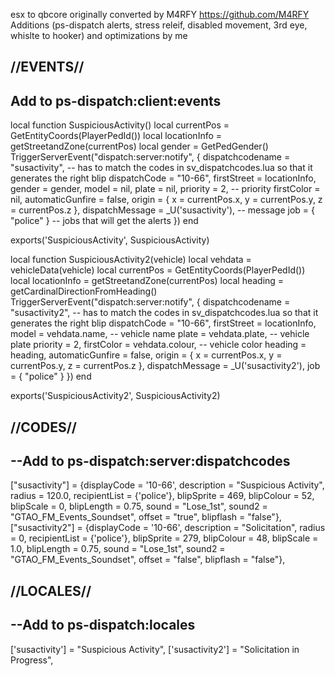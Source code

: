 esx to qbcore originally converted by M4RFY https://github.com/M4RFY
Additions (ps-dispatch alerts, stress releif, disabled movement, 3rd eye, whislte to hooker) and optimizations by me 

//EVENTS//
----------------------------------
Add to ps-dispatch:client:events
-----------------------------------
local function SuspiciousActivity()
    local currentPos = GetEntityCoords(PlayerPedId())
    local locationInfo = getStreetandZone(currentPos)
    local gender = GetPedGender()
    TriggerServerEvent("dispatch:server:notify", {
        dispatchcodename = "susactivity", -- has to match the codes in sv_dispatchcodes.lua so that it generates the right blip
        dispatchCode = "10-66",
        firstStreet = locationInfo,
        gender = gender,
        model = nil,
        plate = nil,
        priority = 2, -- priority
        firstColor = nil,
        automaticGunfire = false,
        origin = {
            x = currentPos.x,
            y = currentPos.y,
            z = currentPos.z
        },
        dispatchMessage = _U('susactivity'), -- message
        job = { "police" } -- jobs that will get the alerts
    })
end

exports('SuspiciousActivity', SuspiciousActivity)

local function SuspiciousActivity2(vehicle)
    local vehdata = vehicleData(vehicle)
    local currentPos = GetEntityCoords(PlayerPedId())
    local locationInfo = getStreetandZone(currentPos)
    local heading = getCardinalDirectionFromHeading()
    TriggerServerEvent("dispatch:server:notify", {
        dispatchcodename = "susactivity2", -- has to match the codes in sv_dispatchcodes.lua so that it generates the right blip
        dispatchCode = "10-66",
        firstStreet = locationInfo,
        model = vehdata.name, -- vehicle name
        plate = vehdata.plate, -- vehicle plate
        priority = 2,
        firstColor = vehdata.colour, -- vehicle color
        heading = heading,
        automaticGunfire = false,
        origin = {
            x = currentPos.x,
            y = currentPos.y,
            z = currentPos.z
        },
        dispatchMessage = _U('susactivity2'),
        job = { "police" }
    })
end

exports('SuspiciousActivity2', SuspiciousActivity2)

//CODES//
-----------------------------------------
--Add to ps-dispatch:server:dispatchcodes
-----------------------------------------
["susactivity"] =  {displayCode = '10-66', description = "Suspicious Activity", radius = 120.0, recipientList = {'police'}, blipSprite = 469, blipColour = 52, blipScale = 0, blipLength = 0.75, sound = "Lose_1st", sound2 = "GTAO_FM_Events_Soundset", offset = "true", blipflash = "false"},
["susactivity2"] =  {displayCode = '10-66', description = "Solicitation", radius = 0, recipientList = {'police'}, blipSprite = 279, blipColour = 48, blipScale = 1.0, blipLength = 0.75, sound = "Lose_1st", sound2 = "GTAO_FM_Events_Soundset", offset = "false", blipflash = "false"},

//LOCALES//
----------------------------------------
--Add to ps-dispatch:locales
----------------------------------------
['susactivity'] = "Suspicious Activity",
['susactivity2'] = "Solicitation in Progress",